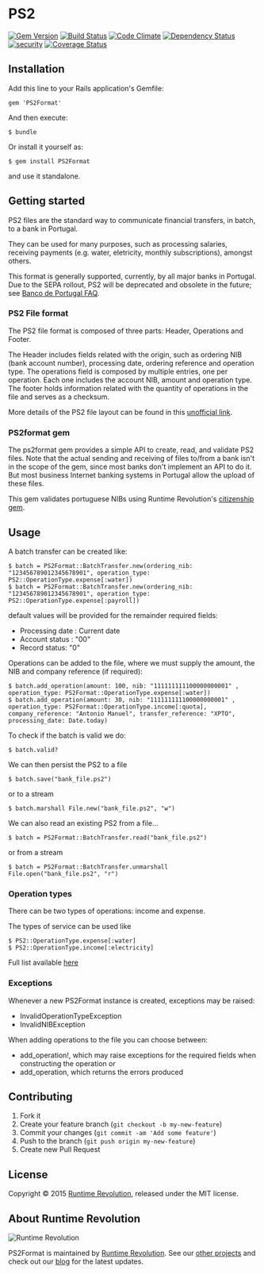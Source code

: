 # PS2

[![Gem Version](https://badge.fury.io/rb/ps2_format.svg)](http://badge.fury.io/rb/ps2_format)
[![Build Status](https://travis-ci.org/runtimerevolution/ps2_format.svg?branch=master)](https://travis-ci.org/runtimerevolution/ps2_format)
[![Code Climate](https://codeclimate.com/github/runtimerevolution/ps2_format/badges/gpa.svg)](https://codeclimate.com/github/runtimerevolution/ps2_format)
[![Dependency Status](https://gemnasium.com/runtimerevolution/ps2_format.svg)](https://gemnasium.com/runtimerevolution/ps2_format)
[![security](https://hakiri.io/github/runtimerevolution/ps2_format/master.svg)](https://hakiri.io/github/runtimerevolution/ps2_format/master)
[![Coverage Status](https://coveralls.io/repos/runtimerevolution/ps2_format/badge.svg)](https://coveralls.io/r/runtimerevolution/ps2_format)

## Installation

Add this line to your Rails application's Gemfile:

    gem 'PS2Format'

And then execute:

    $ bundle

Or install it yourself as:

    $ gem install PS2Format

and use it standalone.

## Getting started

PS2 files are the standard way to communicate financial transfers, in batch, to a bank in Portugal. 

They can be used for many purposes, such as processing salaries, receiving payments (e.g. water, eletricity, monthly subscriptions), amongst others.

This format is generally supported, currently, by all major banks in Portugal. Due to the SEPA rollout, PS2 will be deprecated and obsolete in the future; see [Banco de Portugal FAQ](http://www.bportugal.pt/pt-pt/pagamentos/sepa/perguntasfrequentes/genericas/Paginas/Genericas.aspx).


### PS2 File format

The PS2 file format is composed of three parts: Header, Operations and Footer.

The Header includes fields related with the origin, such as ordering NIB (bank account number), processing date, ordering reference and operation type.
The operations field is composed by multiple entries, one per operation. Each one includes the account NIB, amount and operation type.
The footer holds information related with the quantity of operations in the file and serves as a checksum.

More details of the PS2 file layout can be found in this [unofficial link](https://corp.millenniumbcp.pt/pt/private/Documents/Layout_PS2_3.pdf).

### PS2format gem

The ps2format gem provides a simple API to create, read, and validate PS2 files. Note that the actual sending and receiving of files to/from a bank isn't in the scope of the gem, since most banks don't implement an API to do it. But most business Internet banking systems in Portugal allow the upload of these files.

This gem validates portuguese NIBs using Runtime Revolution's [citizenship gem](http://github.com/runtimerevolution/citizenship).



## Usage

A batch transfer can be created like:

    $ batch = PS2Format::BatchTransfer.new(ordering_nib: "123456789012345678901", operation_type: PS2::OperationType.expense[:water])
    $ batch = PS2Format::BatchTransfer.new(ordering_nib: "123456789012345678901", operation_type: PS2::OperationType.expense[:payroll])

default values will be provided for the remainder required fields:

- Processing date : Current date
- Account status : "00"
- Record status: "0"


Operations can be added to the file, where we must supply the amount, the NIB and company reference (if required):

    $ batch.add_operation(amount: 100, nib: "111111111100000000001" , operation_type: PS2Format::OperationType.expense[:water])
    $ batch.add_operation(amount: 30, nib: "111111111100000000001" , operation_type: PS2Format::OperationType.income[:quota], company_reference: "Antonio Manuel", transfer_reference: "XPTO", processing_date: Date.today)

To check if the batch is valid we do:

    $ batch.valid?

We can then persist the PS2 to a file

    $ batch.save("bank_file.ps2")
or to a stream

    $ batch.marshall File.new("bank_file.ps2", "w")

We can also read an existing PS2 from a file...

    $ batch = PS2Format::BatchTransfer.read("bank_file.ps2")
or from a stream

    $ batch = PS2Format::BatchTransfer.unmarshall File.open("bank_file.ps2", "r")

### Operation types

There can be two types of operations: income and expense.

The types of service can be used like

    $ PS2::OperationType.expense[:water]
    $ PS2::OperationType.income[:electricity]
Full list available [here](https://github.com/runtimerevolution/ps2_format/blob/master/lib/PS2Format/operation_type.rb)

### Exceptions

Whenever a new PS2Format instance is created, exceptions may be raised:

- InvalidOperationTypeException
- InvalidNIBException

When adding operations to the file you can choose between:

- add_operation!, which may raise exceptions for the required fields when constructing the operation or
- add_operation, which returns the errors produced



## Contributing

1. Fork it
2. Create your feature branch (`git checkout -b my-new-feature`)
3. Commit your changes (`git commit -am 'Add some feature'`)
4. Push to the branch (`git push origin my-new-feature`)
5. Create new Pull Request

## License
Copyright © 2015 [Runtime Revolution](http://www.runtime-revolution.com), released under the MIT license.

## About Runtime Revolution

![Runtime Revolution](http://webpublishing.s3.amazonaws.com/runtime_small_logo.png)

PS2Format is maintained by [Runtime Revolution](http://www.runtime-revolution.com).
See our [other projects](https://github.com/runtimerevolution/) and check out our [blog](http://www.runtime-revolution.com/runtime/blog) for the latest updates.